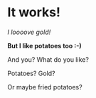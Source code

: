 It works!
=========

_I loooove gold!_

**But I like potatoes too :-)**

And you? What do you like?

Potatoes? Gold?

Or maybe fried potatoes?
